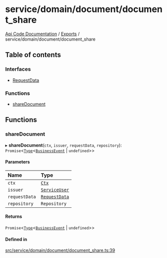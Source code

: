 # service/domain/document/document\_share
 
[Api Code Documentation](../README.md) / [Exports](../modules.md) / service/domain/document/document\_share

## Table of contents

### Interfaces

- [RequestData](../interfaces/service_domain_document_document_share.RequestData.md)

### Functions

- [shareDocument](service_domain_document_document_share.md#sharedocument)

## Functions

### shareDocument

▸ **shareDocument**(`ctx`, `issuer`, `requestData`, `repository`): `Promise`<[`Type`](result.md#type)<[`BusinessEvent`](service_domain_business_event.md#businessevent) \| `undefined`\>\>

#### Parameters

| Name | Type |
| :------ | :------ |
| `ctx` | [`Ctx`](../interfaces/lib_ctx.Ctx.md) |
| `issuer` | [`ServiceUser`](../interfaces/service_domain_organization_service_user.ServiceUser.md) |
| `requestData` | [`RequestData`](../interfaces/service_domain_document_document_share.RequestData.md) |
| `repository` | `Repository` |

#### Returns

`Promise`<[`Type`](result.md#type)<[`BusinessEvent`](service_domain_business_event.md#businessevent) \| `undefined`\>\>

#### Defined in

[src/service/domain/document/document_share.ts:39](https://github.com/openkfw/TruBudget/blob/95e6f8a/api/src/service/domain/document/document_share.ts#L39)
